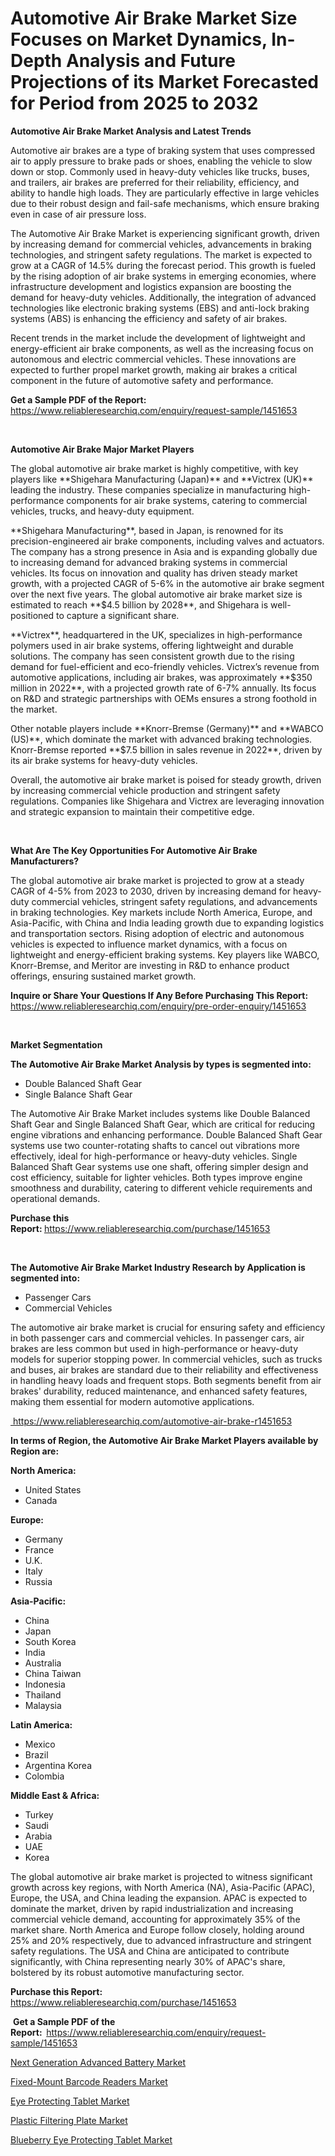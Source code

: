 <p><h1>Automotive Air Brake Market Size Focuses on Market Dynamics, In-Depth Analysis and Future Projections of its Market Forecasted for Period from 2025 to 2032</h1></p><p><strong>Automotive Air Brake Market Analysis and Latest Trends</strong></p>
<p><p>Automotive air brakes are a type of braking system that uses compressed air to apply pressure to brake pads or shoes, enabling the vehicle to slow down or stop. Commonly used in heavy-duty vehicles like trucks, buses, and trailers, air brakes are preferred for their reliability, efficiency, and ability to handle high loads. They are particularly effective in large vehicles due to their robust design and fail-safe mechanisms, which ensure braking even in case of air pressure loss.</p><p>The Automotive Air Brake Market is experiencing significant growth, driven by increasing demand for commercial vehicles, advancements in braking technologies, and stringent safety regulations. The market is expected to grow at a CAGR of 14.5% during the forecast period. This growth is fueled by the rising adoption of air brake systems in emerging economies, where infrastructure development and logistics expansion are boosting the demand for heavy-duty vehicles. Additionally, the integration of advanced technologies like electronic braking systems (EBS) and anti-lock braking systems (ABS) is enhancing the efficiency and safety of air brakes.</p><p>Recent trends in the market include the development of lightweight and energy-efficient air brake components, as well as the increasing focus on autonomous and electric commercial vehicles. These innovations are expected to further propel market growth, making air brakes a critical component in the future of automotive safety and performance.</p></p>
<p><strong>Get a Sample PDF of the Report:&nbsp;</strong> <a href="https://www.reliableresearchiq.com/enquiry/request-sample/1451653?utm_campaign=1581&utm_medium=2&utm_source=Github&utm_content=ia&utm_term=23012025&utm_id=automotive-air-brake">https://www.reliableresearchiq.com/enquiry/request-sample/1451653</a></p>
<p>&nbsp;</p>
<p><strong>Automotive Air Brake Major Market Players</strong></p>
<p><p>The global automotive air brake market is highly competitive, with key players like **Shigehara Manufacturing (Japan)** and **Victrex (UK)** leading the industry. These companies specialize in manufacturing high-performance components for air brake systems, catering to commercial vehicles, trucks, and heavy-duty equipment.</p><p>**Shigehara Manufacturing**, based in Japan, is renowned for its precision-engineered air brake components, including valves and actuators. The company has a strong presence in Asia and is expanding globally due to increasing demand for advanced braking systems in commercial vehicles. Its focus on innovation and quality has driven steady market growth, with a projected CAGR of 5-6% in the automotive air brake segment over the next five years. The global automotive air brake market size is estimated to reach **$4.5 billion by 2028**, and Shigehara is well-positioned to capture a significant share.</p><p>**Victrex**, headquartered in the UK, specializes in high-performance polymers used in air brake systems, offering lightweight and durable solutions. The company has seen consistent growth due to the rising demand for fuel-efficient and eco-friendly vehicles. Victrex’s revenue from automotive applications, including air brakes, was approximately **$350 million in 2022**, with a projected growth rate of 6-7% annually. Its focus on R&D and strategic partnerships with OEMs ensures a strong foothold in the market.</p><p>Other notable players include **Knorr-Bremse (Germany)** and **WABCO (US)**, which dominate the market with advanced braking technologies. Knorr-Bremse reported **$7.5 billion in sales revenue in 2022**, driven by its air brake systems for heavy-duty vehicles.</p><p>Overall, the automotive air brake market is poised for steady growth, driven by increasing commercial vehicle production and stringent safety regulations. Companies like Shigehara and Victrex are leveraging innovation and strategic expansion to maintain their competitive edge.</p></p>
<p>&nbsp;</p>
<p><strong>What Are The Key Opportunities For Automotive Air Brake Manufacturers?</strong></p>
<p><p>The global automotive air brake market is projected to grow at a steady CAGR of 4-5% from 2023 to 2030, driven by increasing demand for heavy-duty commercial vehicles, stringent safety regulations, and advancements in braking technologies. Key markets include North America, Europe, and Asia-Pacific, with China and India leading growth due to expanding logistics and transportation sectors. Rising adoption of electric and autonomous vehicles is expected to influence market dynamics, with a focus on lightweight and energy-efficient braking systems. Key players like WABCO, Knorr-Bremse, and Meritor are investing in R&D to enhance product offerings, ensuring sustained market growth.</p></p>
<p><strong>Inquire or Share Your Questions If Any Before Purchasing This Report:</strong> <a href="https://www.reliableresearchiq.com/enquiry/pre-order-enquiry/1451653?utm_campaign=1581&utm_medium=2&utm_source=Github&utm_content=ia&utm_term=23012025&utm_id=automotive-air-brake">https://www.reliableresearchiq.com/enquiry/pre-order-enquiry/1451653</a></p>
<p>&nbsp;</p>
<p><strong>Market Segmentation</strong></p>
<p><strong>The Automotive Air Brake Market Analysis by types is segmented into:</strong></p>
<p><ul><li>Double Balanced Shaft Gear</li><li>Single Balance Shaft Gear</li></ul></p>
<p><p>The Automotive Air Brake Market includes systems like Double Balanced Shaft Gear and Single Balanced Shaft Gear, which are critical for reducing engine vibrations and enhancing performance. Double Balanced Shaft Gear systems use two counter-rotating shafts to cancel out vibrations more effectively, ideal for high-performance or heavy-duty vehicles. Single Balanced Shaft Gear systems use one shaft, offering simpler design and cost efficiency, suitable for lighter vehicles. Both types improve engine smoothness and durability, catering to different vehicle requirements and operational demands.</p></p>
<p><strong>Purchase this Report:&nbsp;</strong><a href="https://www.reliableresearchiq.com/purchase/1451653?utm_campaign=1581&utm_medium=2&utm_source=Github&utm_content=ia&utm_term=23012025&utm_id=automotive-air-brake">https://www.reliableresearchiq.com/purchase/1451653</a></p>
<p>&nbsp;</p>
<p><strong>The Automotive Air Brake Market Industry Research by Application is segmented into:</strong></p>
<p><ul><li>Passenger Cars</li><li>Commercial Vehicles</li></ul></p>
<p><p>The automotive air brake market is crucial for ensuring safety and efficiency in both passenger cars and commercial vehicles. In passenger cars, air brakes are less common but used in high-performance or heavy-duty models for superior stopping power. In commercial vehicles, such as trucks and buses, air brakes are standard due to their reliability and effectiveness in handling heavy loads and frequent stops. Both segments benefit from air brakes' durability, reduced maintenance, and enhanced safety features, making them essential for modern automotive applications.</p></p>
<p><a href="https://www.reliableresearchiq.com/automotive-air-brake-r1451653?utm_campaign=1581&utm_medium=2&utm_source=Github&utm_content=ia&utm_term=23012025&utm_id=automotive-air-brake">&nbsp;https://www.reliableresearchiq.com/automotive-air-brake-r1451653</a></p>
<p><strong>In terms of Region, the Automotive Air Brake Market Players available by Region are:</strong></p>
<p>
    <p> <strong> North America: </strong>
        <ul>
            <li>United States</li>
            <li>Canada</li>
        </ul>
        </p> 
    <p> <strong> Europe: </strong>
        <ul>
            <li>Germany</li>
            <li>France</li>
            <li>U.K.</li>
            <li>Italy</li>
            <li>Russia</li>
        </ul>
        </p> 
    <p> <strong> Asia-Pacific: </strong>
        <ul>
            <li>China</li>
            <li>Japan</li>
            <li>South Korea</li>
            <li>India</li>
            <li>Australia</li>
            <li>China Taiwan</li>
            <li>Indonesia</li>
            <li>Thailand</li>
            <li>Malaysia</li>
        </ul>
        </p> 
    <p> <strong> Latin America: </strong>
        <ul>
            <li>Mexico</li>
            <li>Brazil</li>
            <li>Argentina Korea</li>
            <li>Colombia</li>
        </ul>
        </p> 
    <p> <strong> Middle East & Africa: </strong>
        <ul>
            <li>Turkey</li>
            <li>Saudi</li>
            <li>Arabia</li>
            <li>UAE</li>
            <li>Korea</li>
        </ul>
    </p>
    </p>
<p><p>The global automotive air brake market is projected to witness significant growth across key regions, with North America (NA), Asia-Pacific (APAC), Europe, the USA, and China leading the expansion. APAC is expected to dominate the market, driven by rapid industrialization and increasing commercial vehicle demand, accounting for approximately 35% of the market share. North America and Europe follow closely, holding around 25% and 20% respectively, due to advanced infrastructure and stringent safety regulations. The USA and China are anticipated to contribute significantly, with China representing nearly 30% of APAC's share, bolstered by its robust automotive manufacturing sector.</p></p>
<p><strong>Purchase this Report: </strong><a href="https://www.reliableresearchiq.com/purchase/1451653?utm_campaign=1581&utm_medium=2&utm_source=Github&utm_content=ia&utm_term=23012025&utm_id=automotive-air-brake">https://www.reliableresearchiq.com/purchase/1451653</a></p>
<p>&nbsp;<strong>Get a Sample PDF of the Report:&nbsp;&nbsp;</strong><a href="https://www.reliableresearchiq.com/enquiry/request-sample/1451653?utm_campaign=1581&utm_medium=2&utm_source=Github&utm_content=ia&utm_term=23012025&utm_id=automotive-air-brake">https://www.reliableresearchiq.com/enquiry/request-sample/1451653</a></p>
<p><strong></strong></p>
<p><p><a href="https://www.linkedin.com/pulse/projected-growth-next-generation-advanced-battery-market-1vzdf?utm_campaign=1581&utm_medium=2&utm_source=Github&utm_content=ia&utm_term=23012025&utm_id=automotive-air-brake">Next Generation Advanced Battery Market</a></p><p><a href="https://www.linkedin.com/pulse/revenue-insights-growth-forecast-fixed-mount-barcode-readers-ouyxf?utm_campaign=1581&utm_medium=2&utm_source=Github&utm_content=ia&utm_term=23012025&utm_id=automotive-air-brake">Fixed-Mount Barcode Readers Market</a></p><p><a href="https://www.linkedin.com/pulse/eye-protecting-tablet-market-analysis-industry-share-trends-7jhdf?utm_campaign=1581&utm_medium=2&utm_source=Github&utm_content=ia&utm_term=23012025&utm_id=automotive-air-brake">Eye Protecting Tablet Market</a></p><p><a href="https://www.linkedin.com/pulse/plastic-filtering-plate-market-analysis-2025-2032-trends-share-9kowf?utm_campaign=1581&utm_medium=2&utm_source=Github&utm_content=ia&utm_term=23012025&utm_id=automotive-air-brake">Plastic Filtering Plate Market</a></p><p><a href="https://www.linkedin.com/pulse/value-segment-market-share-analysis-blueberry-eye-protecting-f9ahf?utm_campaign=1581&utm_medium=2&utm_source=Github&utm_content=ia&utm_term=23012025&utm_id=automotive-air-brake">Blueberry Eye Protecting Tablet Market</a></p></p>